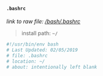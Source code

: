 #### `.bashrc`
_link to raw file: [/bash/.bashrc](/bash/.bashrc)_

> install path: `~/`

```bash
#!/usr/bin/env bash
# Last Updated: 02/05/2019
# file: .bashrc
# location: ~/
# about: intentionally left blank

```